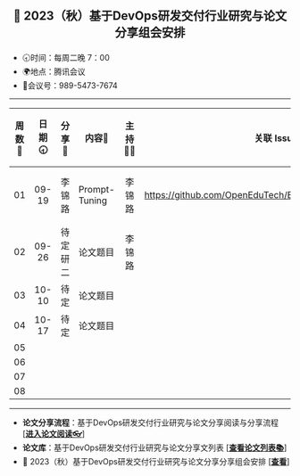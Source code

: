 ## <p align="center">🍁 2023（秋）基于DevOps研发交付行业研究与论文分享组会安排</p>

- 🕣时间：每周二晚 7：00
- 🌍地点：腾讯会议
- 📠会议号：989-5473-7674


****


| 周数📆 | 日期🕣 | 分享🙋  | 内容📒                                                        | 主持💂‍♂️ |                          关联 Issue                          |视频链接|
| :---: | :---: | :----: | ------------------------------------------------------------ | :----: | :----------------------------------------------------------: |:----------------------------------------------------------: |
|  01   | 09-19 |  李锦路  |          Prompt-Tuning       |  李锦路  |  https://github.com/OpenEduTech/EduTechResearch/issues/43  |视频链接|
|  02   | 09-26 |  待定研二  |  论文题目  | 李锦路 | |
| 03 | 10-10 | 待定 | 论文题目 | |  |
| 04 | 10-17 | 待定 | 论文题目 | |  |
| 05 | | | | |  |
| 06 | | | | |  |
| 07 | | | | |  |
| 08 | | | | |  |

****

* **论文分享流程**：基于DevOps研发交付行业研究与论文分享阅读与分享流程 [[**进入论文阅读👓**]()]
* **论文库**：基于DevOps研发交付行业研究与论文分享文列表 [[**查看论文列表📚**](https://github.com/OpenEduTech/EduTechResearch/blob/main/PaperList.md)]
* 🍁 2023（秋）基于DevOps研发交付行业研究与论文分享分享组会安排 [[**查看**](https://github.com/OpenEduTech/EduTechResearch/issues/6)]
